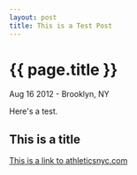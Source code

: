 ```yaml
---
layout: post
title: This is a Test Post
---
```


{{ page.title }}
================

<p class="meta">Aug 16 2012 - Brooklyn, NY</p>

Here's a test.

This is a title
---------------

[This is a link to athleticsnyc.com](http://athleticsnyc.com)
